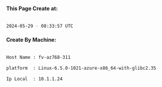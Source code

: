 
   
#### This Page Create at:

```bash

2024-05-29 - 08:33:57 UTC

```

#### Create By Machine:

```bash

Host Name : fv-az768-311

platform  : Linux-6.5.0-1021-azure-x86_64-with-glibc2.35

Ip Local  : 10.1.1.24

```

